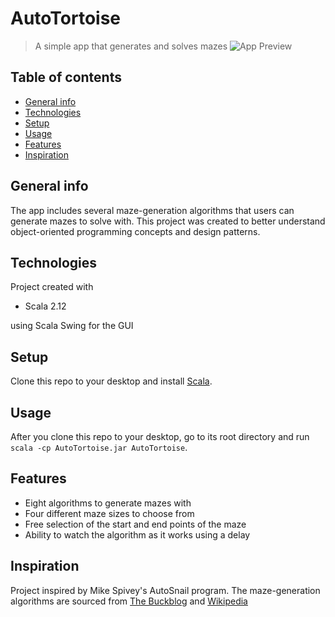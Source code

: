 # AutoTortoise
> A simple app that generates and solves mazes
![App Preview](https://i.imgur.com/JzhCNXE.png)

## Table of contents
* [General info](#general-info)
* [Technologies](#technologies)
* [Setup](#setup)
* [Usage](#usage)
* [Features](#features)
* [Inspiration](#inspiration)

## General info
The app includes several maze-generation algorithms that users can generate mazes to solve with. This project was created to better understand object-oriented programming concepts and design patterns.

## Technologies
Project created with
* Scala 2.12

using Scala Swing for the GUI

## Setup
Clone this repo to your desktop and install [Scala](https://www.scala-lang.org/download/).

## Usage
After you clone this repo to your desktop, go to its root directory and run `scala -cp AutoTortoise.jar AutoTortoise`.

## Features
* Eight algorithms to generate mazes with
* Four different maze sizes to choose from
* Free selection of the start and end points of the maze
* Ability to watch the algorithm as it works using a delay

## Inspiration
Project inspired by Mike Spivey's AutoSnail program. The maze-generation algorithms are sourced from [The Buckblog](http://weblog.jamisbuck.org/2011/2/7/maze-generation-algorithm-recap) and [Wikipedia](https://en.wikipedia.org/wiki/Maze_generation_algorithm)